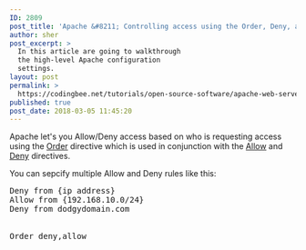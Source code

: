 ```yaml
---
ID: 2809
post_title: 'Apache &#8211; Controlling access using the Order, Deny, and Allow directives on CentoS/RHEL 7'
author: sher
post_excerpt: >
  In this article are going to walkthrough
  the high-level Apache configuration
  settings.
layout: post
permalink: >
  https://codingbee.net/tutorials/open-source-software/apache-web-server/apache-controlling-access-using-the-order-deny-and-allow-directives
published: true
post_date: 2018-03-05 11:45:20
---
```

Apache let's you Allow/Deny access based on who is requesting access using the <a href="https://httpd.apache.org/docs/2.4/mod/mod_access_compat.html#order" target="_blank" rel="nofollow">Order</a> directive which is used in conjunction with the <a href="https://httpd.apache.org/docs/2.4/mod/mod_access_compat.html#allow" target="_blank" rel="nofollow">Allow</a> and <a href="https://httpd.apache.org/docs/2.4/mod/mod_access_compat.html#deny" target="_blank" rel="nofollow">Deny</a> directives. 


You can sepcify multiple Allow and Deny rules like this:

<pre>
Deny from {ip address}
Allow from {192.168.10.0/24}
Deny from dodgydomain.com


Order deny,allow
</pre>